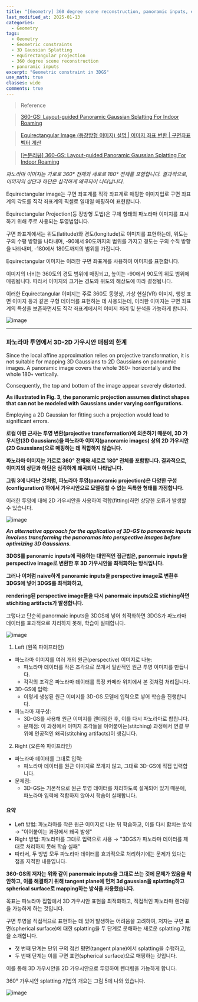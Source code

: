 ```yaml
---
title: "[Geometry] 360 degree scene reconstruction, panoramic inputs, equirectangular projection"
last_modified_at: 2025-01-13
categories:
  - Geometry
tags:
  - Geometry
  - Geometric constraints
  - 3D Gaussian Splatting
  - equirectangular projection
  - 360 degree scene reconstruction
  - panoramic inputs
excerpt: "Geometric constraint in 3DGS"
use_math: true
classes: wide
comments: true
---
```


> Reference

> [360-GS: Layout-guided Panoramic Gaussian Splatting For Indoor Roaming](https://arxiv.org/pdf/2402.00763)

> [Equirectangular Image (등장방형 이미지) 설명 | 이미지 좌표 변환 | 구면좌표 벡터 계산](https://mvje.tistory.com/211)

> [[논문리뷰] 360-GS: Layout-guided Panoramic Gaussian Splatting For Indoor Roaming](https://kimjy99.github.io/%EB%85%BC%EB%AC%B8%EB%A6%AC%EB%B7%B0/360-gs/)

_파노라마 이미지는 가로로 360° 전체와 세로로 180° 전체를 포함합니다. 결과적으로, 이미지의 상단과 하단은 심각하게 왜곡되어 나타납니다._

Equirectangular image는 구면 좌표계를 직각 좌표계로 매핑한 이미지입로 구면 좌표계의 각도를 직각 좌표계의 픽셀로 일대일 매핑하여 표현합니다.

Equirectangular Projection(등 장방형 도법)은 구체 형태의 파노라마 이미지를 표시하기 위해 주로 사용되는 투영법입니다.

구면 좌표계에서는 위도(latitude)와 경도(longitude)로 이미지를 표현하는데, 위도는 구의 수평 방향을 나타내며, -90에서 90도까지의 범위를 가지고 경도는 구의 수직 방향을 나타내며, -180에서 180도까지의 범위를 가집니다. 

Equirectangular 이미지는 이러한 구면 좌표계를 사용하여 이미지를 표현합니다. 

이미지의 너비는 360도의 경도 범위에 매핑되고, 높이는 -90에서 90도의 위도 범위에 매핑됩니다. 따라서 이미지의 크기는 경도와 위도의 해상도에 따라 결정됩니다.

이러한 Equirectangular 이미지는 주로 360도 동영상, 가상 현실(VR) 이미지, 행성 표면 이미지 등과 같은 구형 데이터를 표현하는 데 사용되는데, 이러한 이미지는 구면 좌표계의 특성을 보존하면서도 직각 좌표계에서의 이미지 처리 및 분석을 가능하게 합니다.

![image](https://github.com/user-attachments/assets/33edaad8-ab12-472e-a591-da73d2f231d4)

----------

### 파노라마 투영에서 3D-2D 가우시안 매핑의 한계

Since the local affine approximation relies on projective transformation, it is not suitable for mapping 3D Gaussians to 2D Gaussians on panoramic images. A panoramic image covers the whole 360◦ horizontally and the whole 180◦ vertically.

Consequently, the top and bottom of the image appear severely distorted. 

**As illustrated in Fig. 3, the panoramic projection assumes distinct shapes that can not be modeled with Gaussians under varying configurations.**

Employing a 2D Gaussian for fitting such a projection would lead to significant errors.

**로컬 아핀 근사는 투영 변환(projective transformation)에 의존하기 때문에, 3D 가우시안(3D Gaussians)을 파노라마 이미지(panoramic images) 상의 2D 가우시안(2D Gaussians)으로 매핑하는 데 적합하지 않습니다.**

**파노라마 이미지는 가로로 360° 전체와 세로로 180° 전체를 포함합니다. 결과적으로, 이미지의 상단과 하단은 심각하게 왜곡되어 나타납니다.**

**그림 3에 나타난 것처럼, 파노라마 투영(panoramic projection)은 다양한 구성(configuration) 하에서 가우시안으로 모델링할 수 없는 독특한 형태를 가정합니다.**

이러한 투영에 대해 2D 가우시안을 사용하여 적합(fitting)하면 상당한 오류가 발생할 수 있습니다.

![image](https://github.com/user-attachments/assets/f2bf93fb-c12a-4e17-bb76-3985976916fb)

_**An alternative approach for the application of 3D-GS to panoramic inputs involves transforming the panoramas into perspective images before optimizing 3D Gaussians.**_

**3DGS를 panoramic inputs에 적용하는 대안적인 접근법은, panormaic inputs을 perspective image로 변환한 후 3D 가우시안을 최적화하는 방식입니다.**

**그러나 이처럼 naive하게 panoramic inputs을 perspective image로 변환후 3DGS에 넣어 3DGS를 최적화하고,**

**rendering된 perspective image들을 다시 panormaic inputs으로 stiching하면 stichiting artifacts가 발생합니다.**

그렇다고 단순히 panormaic inputs을 3DGS에 넣어 최적화하면 3DGS가 파노라마 데이터를 효과적으로 처리하지 못해, 학습이 실패합니다.

![image](https://github.com/user-attachments/assets/7b836655-332c-4d9f-a11e-591847da4aeb)

1. Left (왼쪽 파이프라인)

- 파노라마 이미지를 여러 개의 원근(perspective) 이미지로 나눔:
  - 파노라마 데이터를 작은 조각으로 쪼개서 일반적인 원근 투영 이미지를 만듭니다.
  - 각각의 조각은 파노라마 데이터를 특정 카메라 위치에서 본 것처럼 처리됩니다.
- 3D-GS에 입력:
  - 이렇게 생성된 원근 이미지를 3D-GS 모델에 입력으로 넣어 학습을 진행합니다.
- 파노라마 재구성:
  - 3D-GS를 사용해 원근 이미지를 렌더링한 후, 이를 다시 파노라마로 합칩니다.
  - 문제점: 이 과정에서 이미지 조각들을 이어붙이는(stitching) 과정에서 연결 부위에 인공적인 왜곡(stitching artifacts)이 생깁니다.

2. Right (오른쪽 파이프라인)
   
- 파노라마 데이터를 그대로 입력:
  - 파노라마 데이터를 원근 이미지로 쪼개지 않고, 그대로 3D-GS에 직접 입력합니다.
- 문제점:
  - 3D-GS는 기본적으로 원근 투영 데이터를 처리하도록 설계되어 있기 때문에, 파노라마 입력에 적합하지 않아서 학습이 실패합니다.

#### 요약
- Left 방법: 파노라마를 작은 원근 이미지로 나눈 뒤 학습하고, 이를 다시 합치는 방식 → "이어붙이는 과정에서 왜곡 발생"
- Right 방법: 파노라마를 그대로 입력으로 사용 → "3DGS가 파노라마 데이터를 제대로 처리하지 못해 학습 실패"
- 따라서, 두 방법 모두 파노라마 데이터를 효과적으로 처리하기에는 문제가 있다는 점을 지적한 내용입니다.

**360-GS의 저자는 위와 같이 panormaic inputs을 그대로 쓰는 것에 문제가 있음을 착안하고, 이를 해결하기 위해 tangent plane에 먼저 3d gaussian을 splatting하고 spherical surface로 mapping하는 방식을 사용했습니다.**

목표는 파노라마 집합에서 3D 가우시안 표현을 최적화하고, 직접적인 파노라마 렌더링을 가능하게 하는 것입니다. 

구면 투영을 직접적으로 표현하는 데 있어 발생하는 어려움을 고려하여, 저자는 구면 표면(spherical surface)에 대한 splatting을 두 단계로 분해하는 새로운 splatting 기법을 소개합니다. 

- 첫 번째 단계는 단위 구의 접선 평면(tangent plane)에서 splatting을 수행하고, 
- 두 번째 단계는 이를 구면 표면(spherical surface)으로 매핑하는 것입니다. 

이를 통해 3D 가우시안을 2D 가우시안으로 투영하여 렌더링을 가능하게 합니다. 

360° 가우시안 splatting 기법의 개요는 그림 5에 나와 있습니다.

![image](https://github.com/user-attachments/assets/4d0198be-7569-4fd8-a894-1f2a10b7f8cf)


